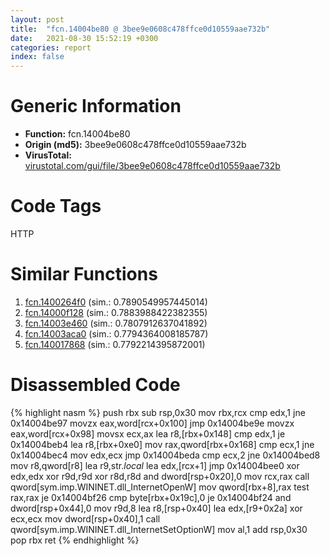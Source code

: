 ```yaml
---
layout: post
title:  "fcn.14004be80 @ 3bee9e0608c478ffce0d10559aae732b"
date:   2021-08-30 15:52:19 +0300
categories: report
index: false
---
```


# Generic Information
- **Function:** fcn.14004be80
- **Origin (md5):** 3bee9e0608c478ffce0d10559aae732b
- **VirusTotal:** [virustotal.com/gui/file/3bee9e0608c478ffce0d10559aae732b][virustotal_ref]

# Code Tags
<span class="tag" id="HTTP">HTTP</span>


# Similar Functions

1. [fcn.1400264f0][similar_1_ref] (sim.: 0.7890549957445014)
2. [fcn.14000f128][similar_2_ref] (sim.: 0.7883988422382355)
3. [fcn.14003e460][similar_3_ref] (sim.: 0.7807912637041892)
4. [fcn.14003aca0][similar_4_ref] (sim.: 0.7794364008185787)
5. [fcn.140017868][similar_5_ref] (sim.: 0.7792214395872001)


# Disassembled Code

{% highlight nasm %}
push rbx
sub rsp,0x30
mov rbx,rcx
cmp edx,1
jne 0x14004be97
movzx eax,word[rcx+0x100]
jmp 0x14004be9e
movzx eax,word[rcx+0x98]
movsx ecx,ax
lea r8,[rbx+0x148]
cmp edx,1
je 0x14004beb4
lea r8,[rbx+0xe0]
mov rax,qword[rbx+0x168]
cmp ecx,1
jne 0x14004bec4
mov edx,ecx
jmp 0x14004beda
cmp ecx,2
jne 0x14004bed8
mov r8,qword[r8]
lea r9,str._local_
lea edx,[rcx+1]
jmp 0x14004bee0
xor edx,edx
xor r9d,r9d
xor r8d,r8d
and dword[rsp+0x20],0
mov rcx,rax
call qword[sym.imp.WININET.dll_InternetOpenW]
mov qword[rbx+8],rax
test rax,rax
je 0x14004bf26
cmp byte[rbx+0x19c],0
je 0x14004bf24
and dword[rsp+0x44],0
mov r9d,8
lea r8,[rsp+0x40]
lea edx,[r9+0x2a]
xor ecx,ecx
mov dword[rsp+0x40],1
call qword[sym.imp.WININET.dll_InternetSetOptionW]
mov al,1
add rsp,0x30
pop rbx
ret 
{% endhighlight %}


[similar_1_ref]: /report/fcn.1400264f0@a5e8b4820319974b4ce1027132e98e27
[similar_2_ref]: /report/fcn.14000f128@72082bb1b08918279d6780845b69f5ff
[similar_3_ref]: /report/fcn.14003e460@3bee9e0608c478ffce0d10559aae732b
[similar_4_ref]: /report/fcn.14003aca0@3bee9e0608c478ffce0d10559aae732b
[similar_5_ref]: /report/fcn.140017868@72082bb1b08918279d6780845b69f5ff
[virustotal_ref]: https://www.virustotal.com/gui/file/3bee9e0608c478ffce0d10559aae732b
